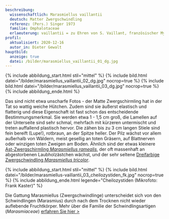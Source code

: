 ```yaml
---
beschreibung:
  wissenschaftlich: Marasmiellus vaillantii
  deutsch: Matter Zwergschwindling
  referenz: (Pers.) Singer 1973
  familie: Omphalotaceae
  erlaeuterung: vaillantii = zu Ehren von S. Vaillant, französischer Mykologe 1669 - 1722
profil:
  aktualisiert: 2020-12-16
  autor_in: Dieter Gewalt
hauptbild:
  anzeige: true
  datei: /bilder/marasmiellus_vaillantii_01_dg.jpg
---
```

{% include abbildung_start.html stil="mittel" %}
{% include bild.html datei="/bilder/marasmiellus_vaillantii_02_dg.jpg" nocrop=true %}
{% include bild.html datei="/bilder/marasmiellus_vaillantii_03_dg.jpg" nocrop=true %}
{% include abbildung_ende.html %}

Das sind nicht etwa unscharfe Fotos - der Matte Zwergschirmling hat in der Tat so wattig weiche Hütchen. Zudem sind sie äußerst elastisch und flatterig und diese Eigenschaft ist fast schon das entscheidende Bestimmungsmerkmal. Sie werden etwa  1 - 1,5 cm groß, die Lamellen auf der Unterseite sind sehr schmal, mehrfach mit kürzeren untermischt und treten auffallend plastisch hervor. Die zähen bis zu 3 cm langen Stiele sind fein bereift (Lupe!), rotbraun, an der Spitze heller. Der Pilz wächst vor allem außerhalb von Wäldern, meist gesellig an toten Gräsern, auf Blattnerven oder winzigen toten Zweigen am Boden. Ähnlich sind der etwas kleinere [Ast-Zwergschirmling *Marasmiellus ramealis*](/pilze/marasmiellus-vaillantii-matter-zwergschwindling), der oft massenhaft an abgestorbenen Laubholzästchen wächst, und der sehr seltene [Dreifarbige Zwergschwindling *Marasmiellus tricolor*](/pilze/marasmiellus-tricolor-dreifarbiger-zwergtintling).

{% include abbildung_start.html stil="mittel" %}
{% include bild.html datei="/bilder/marasmiellus-vaillantii_03_cheilozystiden_fk.jpg" nocrop=true %}
{% include abbildung_ende.html legende="Cheilozystiden (Mikrofoto: Frank Kaster)" %}

Die Gattung Marasmiellus (Zwergschwindlinge) unterscheidet sich von den Schwindlingen (Marasmius) durch nach dem Trocknen nicht wieder auflebende Fruchtkörper. Mehr über die Familie der Schwindlingsartigen (*Marasmiaceae*) [erfahren Sie hier >](/verwandt/schwindlinge)